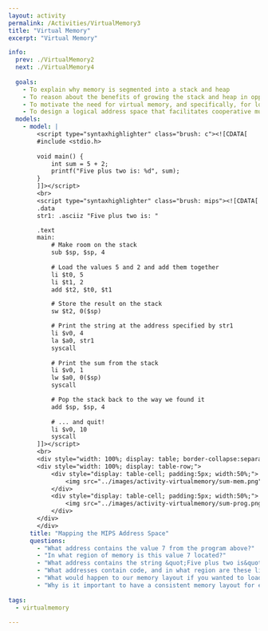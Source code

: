 ```yaml
---
layout: activity
permalink: /Activities/VirtualMemory3
title: "Virtual Memory"
excerpt: "Virtual Memory"

info:
  prev: ./VirtualMemory2
  next: ./VirtualMemory4
  
  goals: 
    - To explain why memory is segmented into a stack and heap
    - To reason about the benefits of growing the stack and heap in opposite directions
    - To motivate the need for virtual memory, and specifically, for logical addressing
    - To design a logical address space that facilitates cooperative multitasking
  models:
    - model: |
        <script type="syntaxhighlighter" class="brush: c"><![CDATA[
        #include <stdio.h>
        
        void main() {
            int sum = 5 + 2;
            printf("Five plus two is: %d", sum);
        }
        ]]></script>
        <br>        
        <script type="syntaxhighlighter" class="brush: mips"><![CDATA[
        .data 
        str1: .asciiz "Five plus two is: "

        .text
        main:
            # Make room on the stack
            sub $sp, $sp, 4 
            
            # Load the values 5 and 2 and add them together
            li $t0, 5
            li $t1, 2
            add $t2, $t0, $t1

            # Store the result on the stack
            sw $t2, 0($sp)

            # Print the string at the address specified by str1
            li $v0, 4
            la $a0, str1
            syscall
         
            # Print the sum from the stack
            li $v0, 1
            lw $a0, 0($sp)
            syscall

            # Pop the stack back to the way we found it
            add $sp, $sp, 4
            
            # ... and quit!
            li $v0, 10
            syscall        
        ]]></script>
        <br>
        <div style="width: 100%; display: table; border-collapse:separate; border-spacing:5px;">
        <div style="width: 100%; display: table-row;">
            <div style="display: table-cell; padding:5px; width:50%;">
                <img src="../images/activity-virtualmemory/sum-mem.png" alt="A MIPS program running with its memory laid out across its various segments.">
            </div>
            <div style="display: table-cell; padding:5px; width:50%;">
                <img src="../images/activity-virtualmemory/sum-prog.png" alt="A snippet of MIPS code for the program that generated this memory layout.">
            </div>
        </div>
        </div>        
      title: "Mapping the MIPS Address Space"
      questions:
        - "What address contains the value 7 from the program above?"
        - "In what region of memory is this value 7 located?"
        - "What address contains the string &quot;Five plus two is&quot; and in what region is this located?"
        - "What addresses contain code, and in what region are these lines of code stored?"
        - "What would happen to our memory layout if you wanted to load and run another program?"
        - "Why is it important to have a consistent memory layout for each program we compile?  In other words, why not just randomize where things go in our program so that it is less likely that programs interfere with one another?"        
    
tags:
  - virtualmemory
  
---
```


<!-- https://www.mentimeter.com/s/281bcef1bfc35d3433a2b128219e7305/6cb58194111a/edit -->